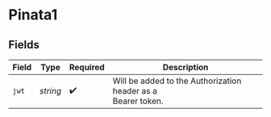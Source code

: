 # Pinata1


## Fields

| Field                                                         | Type                                                          | Required                                                      | Description                                                   |
| ------------------------------------------------------------- | ------------------------------------------------------------- | ------------------------------------------------------------- | ------------------------------------------------------------- |
| `jwt`                                                         | *string*                                                      | :heavy_check_mark:                                            | Will be added to the Authorization header as a<br/>Bearer token.<br/> |